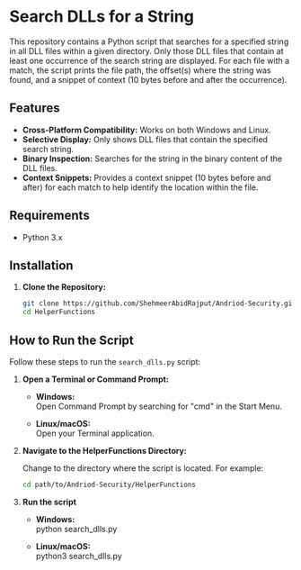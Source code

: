 # Search DLLs for a String

This repository contains a Python script that searches for a specified string in all DLL files within a given directory. Only those DLL files that contain at least one occurrence of the search string are displayed. For each file with a match, the script prints the file path, the offset(s) where the string was found, and a snippet of context (10 bytes before and after the occurrence).

## Features

- **Cross-Platform Compatibility:** Works on both Windows and Linux.
- **Selective Display:** Only shows DLL files that contain the specified search string.
- **Binary Inspection:** Searches for the string in the binary content of the DLL files.
- **Context Snippets:** Provides a context snippet (10 bytes before and after) for each match to help identify the location within the file.

## Requirements

- Python 3.x

## Installation

1. **Clone the Repository:**
   ```bash
   git clone https://github.com/ShehmeerAbidRajput/Andriod-Security.git
   cd HelperFunctions

## How to Run the Script

Follow these steps to run the `search_dlls.py` script:

1. **Open a Terminal or Command Prompt:**

   - **Windows:**  
     Open Command Prompt by searching for "cmd" in the Start Menu.
     
   - **Linux/macOS:**  
     Open your Terminal application.

2. **Navigate to the HelperFunctions Directory:**

   Change to the directory where the script is located. For example:

   ```bash
   cd path/to/Andriod-Security/HelperFunctions

3. **Run the script**

   - **Windows:**  
     python search_dlls.py
     
   - **Linux/macOS:**  
     python3 search_dlls.py